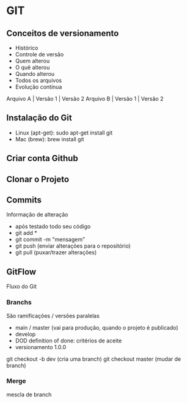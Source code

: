 # GIT
## Conceitos de versionamento
 - Histórico
 - Controle de versão
 - Quem alterou
 - O quê alterou 
 - Quando alterou 
 - Todos os arquivos
 - Evolução contínua

 Arquivo A | Versão 1 | Versão 2
 Arquivo B | Versão 1 | Versão 2

 ## Instalação do Git

  - Linux (apt-get): sudo apt-get install git
  - Mac (brew): brew install git

 ## Criar conta Github

 ## Clonar o Projeto

 ## Commits
 Informação de alteração
  - após testado todo seu código
  - git add *
  - git commit -m "mensagem"
  - git push (enviar alterações para o repositório)
  - git pull (puxar/trazer alterações)

 ## GitFlow
 Fluxo do Git

### Branchs
São ramificações / versões paralelas

 - main / master (vai para produção, quando o projeto é publicado)
 - develop
 - DOD definition of done: critérios de aceite
 - versionamento 1.0.0

 git checkout -b dev (cria uma branch)
 git checkout master (mudar de branch)

### Merge
mescla de branch


